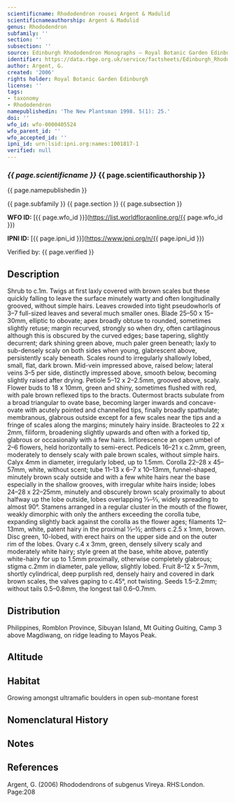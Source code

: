```yaml
---
scientificname: Rhododendron rousei Argent & Madulid
scientificnameauthorship: Argent & Madulid
genus: Rhododendron
subfamily: ''
section: ''
subsection: ''
source: Edinburgh Rhododendron Monographs – Royal Botanic Garden Edinburgh
identifier: https://data.rbge.org.uk/service/factsheets/Edinburgh_Rhododendron_Monographs.xhtml
author: Argent, G.
created: '2006'
rights holder: Royal Botanic Garden Edinburgh
license: ''
tags:
- taxonomy
- Rhododendron
namepublishedin: 'The New Plantsman 1998. 5(1): 25.'
doi: ''
wfo_id: wfo-0000405524
wfo_parent_id: ''
wfo_accepted_id: ''
ipni_id: urn:lsid:ipni.org:names:1001817-1
verified: null
---
```

### _{{ page.scientificname }}_ {{ page.scientificauthorship }}
 {{ page.namepublishedin }}

{{ page.subfamily }} {{ page.section }} {{ page.subsection }}

**WFO ID:** [{{ page.wfo_id }}](https://list.worldfloraonline.org/{{ page.wfo_id }})

**IPNI ID:** [{{ page.ipni_id }}](https://www.ipni.org/n/{{ page.ipni_id }})

Verified by: {{ page.verified }}



## Description
Shrub to c.1m. Twigs at first laxly covered with brown scales but these quickly falling to leave the surface minutely warty and often longitudinally grooved, without simple hairs. Leaves crowded into tight pseudo­whorls of 3–7 full-sized leaves and several much smaller ones. Blade 25–50 x 15–30mm, elliptic to obovate; apex broadly obtuse to rounded, sometimes slightly retuse; margin recurved, strongly so when dry, often cartilaginous although this is obscured by the curved edges; base tapering, slightly decurrent; dark shining green above, much paler green beneath; laxly to sub-densely scaly on both sides when young, glabrescent above, persistently scaly beneath. Scales round to irregularly shallowly lobed, small, flat, dark brown. Mid-vein impressed above, raised below; lateral veins 3–5 per side, distinctly impressed above, smooth below, becoming slightly raised after drying. Petiole 5–12 x 2–2.5mm, grooved above, scaly. Flower buds to 18 x 10mm, green and shiny, sometimes flushed with red, with pale brown reflexed tips to the bracts. Outermost bracts subulate from a broad triangular to ovate base, becoming larger inwards and concave-ovate with acutely pointed and channelled tips, finally broadly spathulate; membranous, glabrous outside except for a few scales near the tips and a fringe of scales along the margins; minutely hairy inside. Bracteoles to 22 x 2mm, filiform, broadening slightly upwards and often with a forked tip, glabrous or occasionally with a few hairs. Inflorescence an open umbel of 2–6 flowers, held horizontally to semi-erect. Pedicels 16–21 x c.2mm, green, moderately to densely scaly with pale brown scales, without simple hairs. Calyx 4mm in diameter, irregularly lobed, up to 1.5mm. Corolla 22–28 x 45–57mm, white, without scent; tube 11–13 x 6–7 x 10–13mm, funnel-shaped, minutely brown scaly outside and with a few white hairs near the base especially in the shallow grooves, with irregu­lar white hairs inside; lobes 24–28 x 22–25mm, minutely and obscurely brown scaly proximally to about halfway up the lobe outside, lobes overlapping 1⁄3–2⁄3, widely spreading to almost 90°. Stamens arranged in a regular cluster in the mouth of the flower, weakly dimorph­ic with only the anthers exceeding the corolla tube, expanding slightly back against the corolla as the flower ages; filaments 12–13mm, white, patent hairy in the proximal 1⁄3–½; anthers c.2.5 x 1mm, brown. Disc green, 10-lobed, with erect hairs on the upper side and on the outer rim of the lobes. Ovary c.4 x 3mm, green, densely silvery scaly and moderately white hairy; style green at the base, white above, patently white-hairy for up to 1.5mm proximally, otherwise completely glabrous; stigma c.2mm in diameter, pale yellow, slightly lobed. Fruit 8–12 x 5–7mm, shortly cylindrical, deep purplish red, densely hairy and covered in dark brown scales, the valves gaping to c.45°, not twisting. Seeds 1.5–2.2mm; without tails 0.5–0.8mm, the longest tail 0.6–0.7mm.

## Distribution
Philippines, Romblon Province, Sibuyan Island, Mt Guiting Guiting, Camp 3 above Magdiwang, on ridge leading to Mayos Peak.

## Altitude


## Habitat
Growing amongst ultramafic boulders in open sub-montane forest

## Nomenclatural History

                       
## Notes


## References

Argent, G. (2006) Rhododendrons of subgenus Vireya. RHS:London. Page:208
